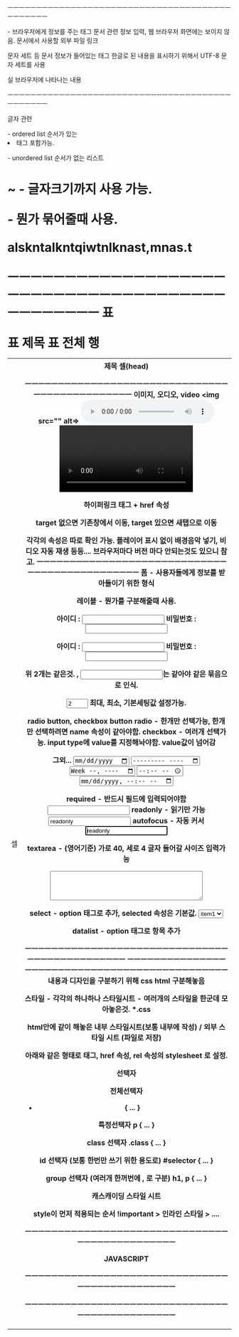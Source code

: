

ㅡㅡㅡㅡㅡㅡㅡㅡㅡㅡㅡㅡㅡㅡㅡㅡㅡㅡㅡㅡㅡㅡㅡㅡㅡㅡㅡㅡㅡㅡㅡㅡㅡㅡㅡㅡㅡㅡㅡㅡㅡㅡㅡㅡㅡㅡ

<Head> - 브라우저에게 정보를 주는 태그
문서 관련 정보 입력, 웹 브라우저 화면에는 보이지 않음.
문서에서 사용할 외부 파일 링크

문자 세트 등 문서 정보가 들어있는 <Meta> 태그
한글로 된 내용을 표시하기 위해서 UTF-8 문자 세트를 사용
<meta charset="UTF-8">


<body>
실 브라우저에 나타나는 내용

ㅡㅡㅡㅡㅡㅡㅡㅡㅡㅡㅡㅡㅡㅡㅡㅡㅡㅡㅡㅡㅡㅡㅡㅡㅡㅡㅡㅡㅡㅡㅡㅡㅡㅡㅡㅡㅡㅡㅡㅡㅡㅡㅡㅡㅡㅡ

글자 관련
<ol></ol> - ordered list 순서가 있는 <li> 태그 포함가능.
<ul></ul> - unordered list 순서가 없는 리스트
<h1>~<h9> - 글자크기까지 사용 가능.

<span> - 뭔가 묶어줄때 사용.
<p>alskntalkntq<span class="redtext">iwtnl</span>knast,mnas.t</p>

ㅡㅡㅡㅡㅡㅡㅡㅡㅡㅡㅡㅡㅡㅡㅡㅡㅡㅡㅡㅡㅡㅡㅡㅡㅡㅡㅡㅡㅡㅡㅡㅡㅡㅡㅡㅡㅡㅡㅡㅡㅡㅡㅡㅡㅡㅡ
표

<caption> 표 제목
<table> 표 전체
<tr> 행
<td> 셀
<th> 제목 셀(head)


ㅡㅡㅡㅡㅡㅡㅡㅡㅡㅡㅡㅡㅡㅡㅡㅡㅡㅡㅡㅡㅡㅡㅡㅡㅡㅡㅡㅡㅡㅡㅡㅡㅡㅡㅡㅡㅡㅡㅡㅡㅡㅡㅡㅡㅡㅡ
이미지, 오디오, video
<img src="" alt=>
<audio src="" controls></audio>
<video src="" ></video>

하이퍼링크
<a href="" target=""> 
<a> 태그 + href 속성

target 없으면 기존창에서 이동, target 있으면 새탭으로 이동

각각의 속성은 따로 확인 가능.
플레이어 표시 없이 배경음악 넣기, 비디오 자동 재생 등등....
브라우저마다 버전 마다 안되는것도 있으니 참고.
ㅡㅡㅡㅡㅡㅡㅡㅡㅡㅡㅡㅡㅡㅡㅡㅡㅡㅡㅡㅡㅡㅡㅡㅡㅡㅡㅡㅡㅡㅡㅡㅡㅡㅡㅡㅡㅡㅡㅡㅡㅡㅡㅡㅡㅡㅡ
폼 - 사용자들에게 정보를 받아들이기 위한 형식

<form>

레이블 - 뭔가를 구분해줄때 사용.
<form action="">
    <label>아이디 : <input type="text"></label>
    <label>비밀번호 : <input type="password"></label>
</form>

<form action="">
    <label for="user-id">아이디 : </label>
    <input type="text" id="user-id">
    <label>비밀번호 : <input type="password"></label>
</form>

위 2개는 같은것. <label for> , <input id>는 같아야 같은 묶음으로 인식.

<input type="number" min="0" max="5" value="2">
최대, 최소, 기본세팅값 설정가능.

radio button, checkbox button
radio - 한개만 선택가능, 한개만 선택하려면 name 속성이 같아야함.
checkbox - 여러개 선택가능. input type에 value를 지정해놔야함. value값이 넘어감

그외...
<input type="date">
<input type="month">
<input type="week">
<input type="time">
<input type="datetime-local">

<input type="hidden" name="url" id="url" value="">

required - 반드시 필드에 입력되어야함
<input type="text" id="user-name" required>
readonly - 읽기만 가능
<input type="text" id="addr" value="readonly" readonly>
autofocus - 자동 커서
<input type="text" id="addr" value="readonly" autofocus>

textarea - (영어기준) 가로 40, 세로 4 글자 들어갈 사이즈 입력가능 
<textarea id="memo" cols="40" rows="4"></textarea>

select - option 태그로 추가, selected 속성은 기본값.
<select>
    <option value="item_1" selected>item1</option>
</select>

datalist - option 태그로 항목 추가
<datalist id="goods">
    <option value="item_1">item1</option>
</datalist>

ㅡㅡㅡㅡㅡㅡㅡㅡㅡㅡㅡㅡㅡㅡㅡㅡㅡㅡㅡㅡㅡㅡㅡㅡㅡㅡㅡㅡㅡㅡㅡㅡㅡㅡㅡㅡㅡㅡㅡㅡㅡㅡㅡㅡㅡㅡ
ㅡㅡㅡㅡㅡㅡㅡㅡㅡㅡㅡㅡㅡㅡㅡㅡㅡㅡㅡㅡㅡㅡㅡㅡㅡㅡㅡㅡㅡㅡㅡㅡㅡㅡㅡㅡㅡㅡㅡㅡㅡㅡㅡㅡㅡㅡ
내용과 디자인을 구분하기 위해 css html 구분해놓음

스타일 - 각각의 하나하나
스타일시트 - 여러개의 스타일을 한군데 모아놓은것. *.css

html안에 같이 해놓은 내부 스타일시트(보통 <head> 내부에 작성) 
                    / 외부 스타일 시트 (파일로 저장)

아래와 같은 형태로 <link> 태그, href 속성, rel 속성의 stylesheet 로 설정.
<head>
    <meta charset="UTF-8">
    <meta name="viewport" content="width=device-width, initial-scale=1.0">
    <title>Document</title>
    <link href="css/6.css" rel="stylesheet">
</head>


선택자

전체선택자
* {
  ...
}

특정선택자
p {
    ...
}
 
class 선택자
.class {
    ...
}

id 선택자 (보통 한번만 쓰기 위한 용도로)
#selector {
    ...
}

group 선택자 (여러개 한꺼번에 , 로 구분)
h1, p {
    ...
}


캐스캐이딩 스타일 시트

style이 먼저 적용되는 순서
!important > 인라인 스타일 > ....



ㅡㅡㅡㅡㅡㅡㅡㅡㅡㅡㅡㅡㅡㅡㅡㅡㅡㅡㅡㅡㅡㅡㅡㅡㅡㅡㅡㅡㅡㅡㅡㅡㅡㅡㅡㅡㅡㅡㅡㅡㅡㅡㅡㅡㅡㅡ

JAVASCRIPT



ㅡㅡㅡㅡㅡㅡㅡㅡㅡㅡㅡㅡㅡㅡㅡㅡㅡㅡㅡㅡㅡㅡㅡㅡㅡㅡㅡㅡㅡㅡㅡㅡㅡㅡㅡㅡㅡㅡㅡㅡㅡㅡㅡㅡㅡㅡ




ㅡㅡㅡㅡㅡㅡㅡㅡㅡㅡㅡㅡㅡㅡㅡㅡㅡㅡㅡㅡㅡㅡㅡㅡㅡㅡㅡㅡㅡㅡㅡㅡㅡㅡㅡㅡㅡㅡㅡㅡㅡㅡㅡㅡㅡㅡ